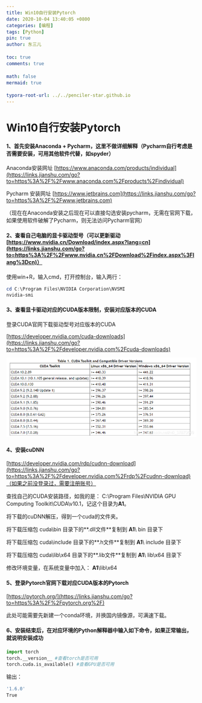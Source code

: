 ```yaml
---
title: Win10自行安装Pytorch
date: 2020-10-04 13:40:05 +0800
categories: [编程]
tags: [Python]
pin: true
author: 东三儿

toc: true
comments: true

math: false
mermaid: true

typora-root-url: ../../penciler-star.github.io
---
```


# Win10自行安装Pytorch

#### 1、首先安装Anaconda + Pycharm，这里不做详细解释（Pycharm自行考虑是否需要安装，可用其他软件代替，如spyder）

Anaconda安装网址 [https://www.anaconda.com/products/individual](https://links.jianshu.com/go?to=https%3A%2F%2Fwww.anaconda.com%2Fproducts%2Findividual)

Pycharm 安装网址 [https://www.jetbrains.com](https://links.jianshu.com/go?to=https%3A%2F%2Fwww.jetbrains.com)

（现在在Anaconda安装之后现在可以直接勾选安装pycharm，无需在官网下载，如果使用软件破解了Pycharm，则无法访问Pycharm官网）

#### 2、查看自己电脑的显卡驱动型号（可以更新驱动[https://www.nvidia.cn/Download/index.aspx?lang=cn](https://links.jianshu.com/go?to=https%3A%2F%2Fwww.nvidia.cn%2FDownload%2Findex.aspx%3Flang%3Dcn)）

使用win+R，输入cmd，打开控制台，输入两行：

```powershell
cd C:\Program Files\NVIDIA Corporation\NVSMI
nvidia-smi
```

#### 3、查看显卡驱动对应的CUDA版本限制，安装对应版本的CUDA

登录CUDA官网下载驱动型号对应版本的CUDA

[https://developer.nvidia.com/cuda-downloads](https://links.jianshu.com/go?to=https%3A%2F%2Fdeveloper.nvidia.com%2Fcuda-downloads)

![19898939-be1475d9128a8abb](/assets/blog_res/2020-10-04-post.assets/19898939-be1475d9128a8abb.png)

#### 4、安装cuDNN

[https://developer.nvidia.com/rdp/cudnn-download](https://links.jianshu.com/go?to=https%3A%2F%2Fdeveloper.nvidia.com%2Frdp%2Fcudnn-download)（如果之前没登录过，需要注册账号）

查找自己的CUDA安装路径，如我的是： C:\Program Files\NVIDIA GPU Computing Toolkit\CUDA\v10.1，记这个目录为**A1**。

将下载的cuDNN解压，得到一个cuda的文件夹。

将下载压缩包  cuda\bin      目录下的**.dll文件**复制到 **A1**\ bin     目录下

将下载压缩包  cuda\include  目录下的**.h文件**复制到 **A1**\ include   目录下

将下载压缩包  cuda\lib\x64   目录下的**.lib文件**复制到 **A1**\ lib\x64   目录下

修改环境变量，在系统变量中加入： **A1**\lib\x64

#### 5、登录Pytorch官网下载对应CUDA版本的Pytorch

[https://pytorch.org/](https://links.jianshu.com/go?to=https%3A%2F%2Fpytorch.org%2F)

此处可能需要先新建一个conda环境，并换国内镜像源，可满速下载。

#### 6、安装结束后，在对应环境的Python解释器中输入如下命令，如果正常输出，就说明安装成功

```python
import torch
torch.__version__ #查看torch是否可用
torch.cuda.is_available() #查看GPU是否可用
```

输出：

```powershell
'1.6.0'
True
```

